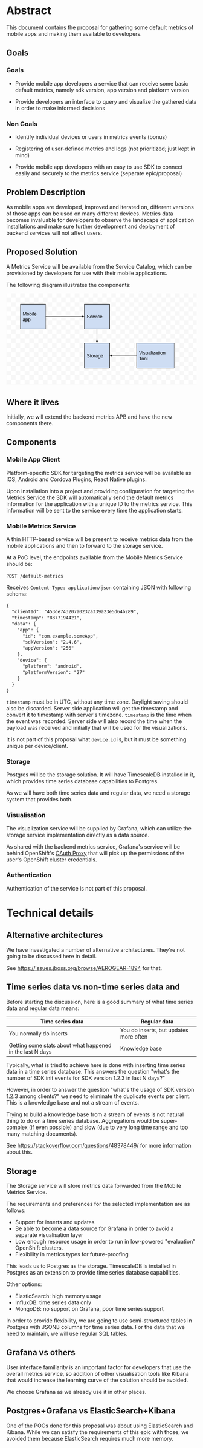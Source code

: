 # Abstract

This document contains the proposal for gathering some default metrics of mobile apps and making them available to developers.

## Goals

### Goals

- Provide mobile app developers a service that can receive some basic default metrics, namely sdk version, app version and platform version

- Provide developers an interface to query and visualize the gathered data in order to make informed decisions

### Non Goals

- Identify individual devices or users in metrics events (bonus)

- Registering of user-defined metrics and logs (not prioritized; just kept in mind)

- Provide mobile app developers with an easy to use SDK to connect easily and securely to the metrics service (separate epic/proposal)

## Problem Description

As mobile apps are developed, improved and iterated on, different versions of those apps can be used on many different devices. 
Metrics data becomes invaluable for developers to observe the landscape of application installations and make sure further 
development and deployment of backend services will not affect users.

## Proposed Solution

A Metrics Service will be available from the Service Catalog, which can be provisioned by developers for use with their mobile applications.

The following diagram illustrates the components:

![service diagram](./default-mobile-metrics-system-landscape.png)


## Where it lives

Initially, we will extend the backend metrics APB and have the new components there. 

## Components

### Mobile App Client

Platform-specific SDK for targeting the metrics service will be available as IOS, Android and Cordova Plugins, React Native plugins.

Upon installation into a project and providing configuration for targeting the Metrics Service the SDK will automatically 
send the default metrics information for the application with a unique ID to the metrics service.
This information will be sent to the service every time the application starts.  

### Mobile Metrics Service

A thin HTTP-based service will be present to receive metrics data from the mobile applications and then to forward to the storage service.

At a PoC level, the endpoints available from the Mobile Metrics Service should be:

`POST /default-metrics`

Receives `Content-Type: application/json` containing JSON with following schema:
```
{
  "clientId": "453de743207a0232a339a23e5d64b289",
  "timestamp": "8377194421",
  "data": {
    "app": {
      "id": "com.example.someApp",
      "sdkVersion": "2.4.6",
      "appVersion": "256"
    },
    "device": {
      "platform": "android",
      "platformVersion": "27"
    }
  }
}
```

`timestamp` must be in UTC, without any time zone. Daylight saving should also be discarded. Server side application will get the timestamp and convert it to timestamp with server's timezone.
`timestamp` is the time when the event was recorded. Server side will also record the time when the payload was received and initially that will be used for the visualizations.


It is not part of this proposal what `device.id` is, but it must be something unique per device/client.

### Storage

Postgres will be the storage solution. It will have TimescaleDB installed in it, which provides time series database capabilities to Postgres.

As we will have both time series data and regular data, we need a storage system that provides both.

### Visualisation

The visualization service will be supplied by Grafana, which can utilize the storage service implementation directly as a data source.

As shared with the backend metrics service, Grafana's service will be behind OpenShift's [OAuth Proxy](https://github.com/openshift/oauth-proxy) 
that will pick up the permissions of the user's OpenShift cluster credentials.

### Authentication

Authentication of the service is not part of this proposal.

# Technical details

## Alternative architectures

We have investigated a number of alternative architectures. They're not going to be discussed here in detail. 

See <https://issues.jboss.org/browse/AEROGEAR-1894> for that. 

## Time series data vs non-time series data and 

Before starting the discussion, here is a good summary of what time series data and regular data means:

| Time series data                                          | Regular data                           |
|-----------------------------------------------------------|----------------------------------------|
| You normally do inserts                                   | You do inserts, but updates more often |
| Getting some stats about what happened in the last N days | Knowledge base                         |

Typically, what is tried to achieve here is done with inserting time series data in a time series database.
This answers the question "what's the number of SDK init events for SDK version 1.2.3 in last N days?"

However, in order to answer the question "what's the usage of SDK version 1.2.3 among clients?" we need to eliminate the duplicate events per client.
This is a knowledge base and not a stream of events.

Trying to build a knowledge base from a stream of events is not natural thing to do on a time series database. Aggregations would be super-complex 
(if even possible) and slow (due to very long time range and too many matching documents).

See <https://stackoverflow.com/questions/48378449/> for more information about this.

## Storage

The Storage service will store metrics data forwarded from the Mobile Metrics Service.

The requirements and preferences for the selected implementation are as follows:

- Support for inserts and updates
- Be able to become a data source for Grafana in order to avoid a separate visualisation layer
- Low enough resource usage in order to run in low-powered "evaluation" OpenShift clusters.
- Flexibility in metrics types for future-proofing

This leads us to Postgres as the storage. TimescaleDB is installed in Postgres as an extension to provide time series database capabilities.

Other options:
- ElasticSearch: high memory usage
- InfluxDB: time series data only
- MongoDB: no support on Grafana, poor time series support


In order to provide flexibility, we are going to use semi-structured tables in Postgres with JSONB columns for time series data.
For the data that we need to maintain, we will use regular SQL tables.

## Grafana vs others

User interface familiarity is an important factor for developers that use the overall metrics service, so addition of other visualisation 
tools like Kibana that would increase the learning curve of the solution should be avoided.

We choose Grafana as we already use it in other places.


## Postgres+Grafana vs ElasticSearch+Kibana

One of the POCs done for this proposal was about using ElasticSearch and Kibana. While we can satisfy the requirements of this epic with those, we avoided them because
 ElasticSearch requires much more memory.
